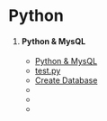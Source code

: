 # Python
 
1. #### Python & MysQL
    * [Python & MysQL](https://github.com/Farhan0140/Python/blob/main/Python%20%26%20MysQL/Python%20MySQL%20Setup.txt)
    * [test.py](https://github.com/Farhan0140/Python/blob/main/Python%20%26%20MysQL/test.py)
    * [Create Database](https://github.com/Farhan0140/Python/blob/main/Python%20%26%20MysQL/create_database.py)
    * []()
    * []()
    * []()
